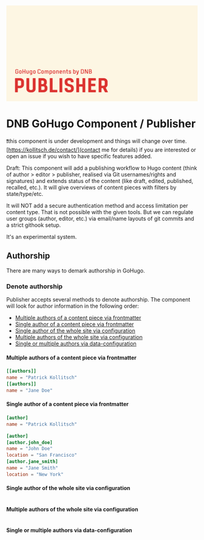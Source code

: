 ![](header-card.png)

# DNB GoHugo Component / Publisher

❗this component is under development and things will change over time. [https://kollitsch.de/contact/](contact me for details) if you are interested or open an issue if you wish to have specific features added.

Draft: This component will add a publishing workflow to Hugo content (think of author > editor > publisher, realised via Git usernames/rights and signatures) and extends status of the content (like draft, edited, published, recalled, etc.). It will give overviews of content pieces with filters by state/type/etc.

It will NOT add a secure authentication method and access limitation per content type. That is not possible with the given tools. But we can regulate user groups (author, editor, etc.) via email/name layouts of git commits and a strict githook setup.

It's an experimental system.

## Authorship

There are many ways to demark authorship in GoHugo.



### Denote authorship

Publisher accepts several methods to denote authorship. The component will look for author information in the following order:

- [Multiple authors of a content piece via frontmatter](#multiple-authors-of-a-content-piece-via-frontmatter)
- [Single author of a content piece via frontmatter](#single-author-of-a-content-piece-via-frontmatter)
- [Single author of the whole site via configuration](#single-author-of-the-whole-site-via-configuration)
- [Multiple authors of the whole site via configuration](#multiple-authors-of-the-whole-site-via-configuration)
- [Single or multiple authors via data-configuration](#single-or-multiple-authors-via-data-configuration)

#### Multiple authors of a content piece via frontmatter

```toml
[[authors]]
name = "Patrick Kollitsch"
[[authors]]
name = "Jane Doe"
```

#### Single author of a content piece via frontmatter

```toml
[author]
name = "Patrick Kollitsch"
```

```toml
[author]
[author.john_doe]
name = "John Doe"
location = "San Francisco"
[author.jane_smith]
name = "Jane Smith"
location = "New York"
```

#### Single author of the whole site via configuration

```toml
```

#### Multiple authors of the whole site via configuration

```toml
```

#### Single or multiple authors via data-configuration

```toml
```
